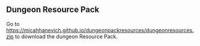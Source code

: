 ## Dungeon Resource Pack

Go to https://micahhanevich.github.io/dungeonpackresources/dungeonresources.zip to download the dungeon Resource Pack.
